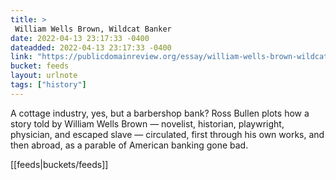 ```yaml
---
title: > 
 William Wells Brown, Wildcat Banker
date: 2022-04-13 23:17:33 -0400
dateadded: 2022-04-13 23:17:33 -0400
link: "https://publicdomainreview.org/essay/william-wells-brown-wildcat-banker"
bucket: feeds
layout: urlnote
tags: ["history"]
--- 
```

A cottage industry, yes, but a barbershop bank? Ross Bullen plots how a story told by William Wells Brown — novelist, historian, playwright, physician, and escaped slave  — circulated, first through his own works, and then abroad, as a parable of American banking gone bad.
 <!-- end excerpt --> 
<div class='bucket'>[[feeds|buckets/feeds]]</div> 
